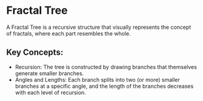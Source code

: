 # Fractal Tree
A Fractal Tree is a recursive structure that visually represents the concept of fractals, where each part resembles the whole.

## Key Concepts:
- Recursion: The tree is constructed by drawing branches that themselves generate smaller branches.
- Angles and Lengths: Each branch splits into two (or more) smaller branches at a specific angle, and the length of the branches decreases with each level of recursion.

